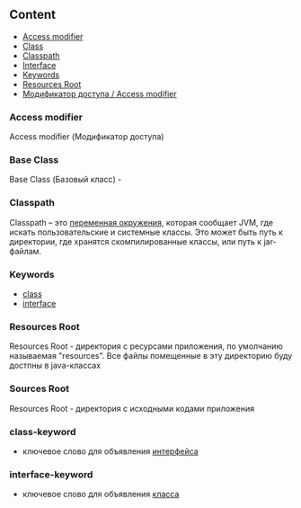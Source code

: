 ## Content

* [Access modifier](#access-modifier)
* [Class](java/Class.md)
* [Classpath](#classpath)
* [Interface](java/Interface.md)
* [Keywords](#keywords)
* [Resources Root](#resources-root)
* [Модификатор доступа / Access modifier](#access-modifier)


### Access modifier
Access modifier (Модификатор доступа)

### Base Class
Base Class (Базовый класс) -

### Classpath
Classpath – это [переменная окружения](index.md#environment-variable), которая сообщает JVM, где искать пользовательские и системные классы. Это может быть путь к директории, где хранятся скомпилированные классы, или путь к jar-файлам.

### Keywords
* [class](#class-keyword)
* [interface](#interface-keyword)

### Resources Root
Resources Root - директория с ресурсами приложения, по умолчанию называемая "resources". Все файлы помещенные в эту директорию буду достпны в java-классах

### Sources Root
Resources Root - директория с исходными кодами приложения




### class-keyword
- ключевое слово для объявления [интерфейса](java/Interface.md)

### interface-keyword
- ключевое слово для объявления [класса](java/Class.md)
